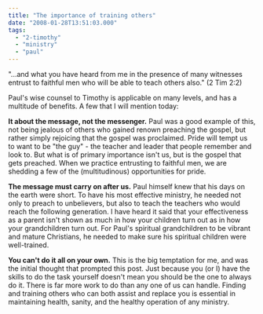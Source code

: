 ```yaml
---
title: "The importance of training others"
date: "2008-01-28T13:51:03.000"
tags: 
  - "2-timothy"
  - "ministry"
  - "paul"
---
```


"...and what you have heard from me in the presence of many witnesses entrust to faithful men who will be able to teach others also." (2 Tim 2:2)

Paul's wise counsel to Timothy is applicable on many levels, and has a multitude of benefits. A few that I will mention today:

**It about the message, not the messenger.** Paul was a good example of this, not being jealous of others who gained renown preaching the gospel, but rather simply rejoicing that the gospel was proclaimed. Pride will tempt us to want to be "the guy" - the teacher and leader that people remember and look to. But what is of primary importance isn't us, but is the gospel that gets preached. When we practice entrusting to faithful men, we are shedding a few of the (multitudinous) opportunities for pride.

**The message must carry on after us.** Paul himself knew that his days on the earth were short. To have his most effective ministry, he needed not only to preach to unbelievers, but also to teach the teachers who would reach the following generation. I have heard it said that your effectiveness as a parent isn't shown as much in how your children turn out as in how your grandchildren turn out. For Paul's spiritual grandchildren to be vibrant and mature Christians, he needed to make sure his spiritual children were well-trained.

**You can't do it all on your own.** This is the big temptation for me, and was the initial thought that prompted this post. Just because you (or I) have the skills to do the task yourself doesn't mean you should be the one to always do it. There is far more work to do than any one of us can handle. Finding and training others who can both assist and replace you is essential in maintaining health, sanity, and the healthy operation of any ministry.
